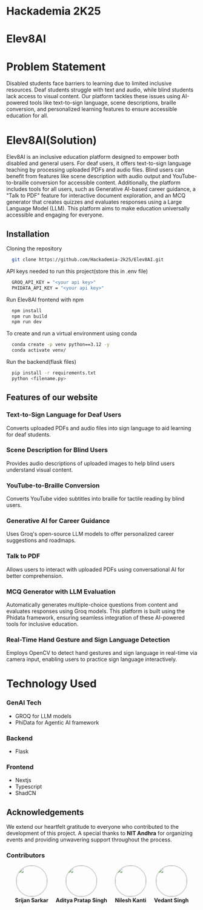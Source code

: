 # Hackademia 2K25 

# Elev8AI

# Problem Statement

Disabled students face barriers to learning due to limited inclusive resources. Deaf students struggle with text and audio, while blind students lack access to visual content. Our platform tackles these issues using AI-powered tools like text-to-sign language, scene descriptions, braille conversion, and personalized learning features to ensure accessible education for all.


# Elev8AI(Solution)

Elev8AI is an inclusive education platform designed to empower both disabled and general users. For deaf users, it offers text-to-sign language teaching by processing uploaded PDFs and audio files. Blind users can benefit from features like scene description with audio output and YouTube-to-braille conversion for accessible content. Additionally, the platform includes tools for all users, such as Generative AI-based career guidance, a "Talk to PDF" feature for interactive document exploration, and an MCQ generator that creates quizzes and evaluates responses using a Large Language Model (LLM). This platform aims to make education universally accessible and engaging for everyone.

## Installation

Cloning the repository

```bash
  git clone https://github.com/Hackademia-2k25/Elev8AI.git
```
API keys needed to run this project(store this in .env file)
```bash
  GROQ_API_KEY = "<your api key>"
  PHIDATA_API_KEY = "<your api key>"
 ```

Run Elev8AI frontend with npm
```bash
  npm install
  npm run build
  npm run dev
```
To create and run a virtual environment using conda
```bash
  conda create -p venv python==3.12 -y
  conda activate venv/
```
Run the backend(flask files)
```bash
  pip install -r requirements.txt
  python <filename.py>
```


## Features of our website

### Text-to-Sign Language for Deaf Users

Converts uploaded PDFs and audio files into sign language to aid learning for deaf students.

### Scene Description for Blind Users

Provides audio descriptions of uploaded images to help blind users understand visual content.


### YouTube-to-Braille Conversion

Converts YouTube video subtitles into braille for tactile reading by blind users.

### Generative AI for Career Guidance

Uses Groq's open-source LLM models to offer personalized career suggestions and roadmaps.

### Talk to PDF

Allows users to interact with uploaded PDFs using conversational AI for better comprehension.

### MCQ Generator with LLM Evaluation

Automatically generates multiple-choice questions from content and evaluates responses using Groq models.
This platform is built using the Phidata framework, ensuring seamless integration of these AI-powered tools for inclusive education.

### Real-Time Hand Gesture and Sign Language Detection

Employs OpenCV to detect hand gestures and sign language in real-time via camera input, enabling users to practice sign language interactively.

# Technology Used 

### GenAI Tech
- GROQ for LLM models
- PhiData for Agentic AI framework

### Backend
- Flask

### Frontend
- Nextjs
- Typescript
- ShadCN
## Acknowledgements  

We extend our heartfelt gratitude to everyone who contributed to the development of this project. A special thanks to **NIT Andhra** for organizing events and providing unwavering support throughout the process.  

### Contributors  
<div align="center" style="display: flex; flex-wrap: wrap; justify-content: center; gap: 20px; text-align: center;">

  <div>
    <a href="https://github.com/Srijansarkar17">
      <img src="https://github.com/Srijansarkar17.png" width="80" height="80" style="border-radius: 50%; border: 2px solid #ccc;">
    </a>
    <br>
    <strong>Srijan Sarkar</strong>
  </div>
  <div>
    <a href="https://github.com/Adityapratapsingh28">
      <img src="https://github.com/Adityapratapsingh28.png" width="80" height="80" style="border-radius: 50%; border: 2px solid #ccc;">
    </a>
    <br>
    <strong>Aditya Pratap Singh</strong>
  </div>

  <div>
    <a href="https://github.com/kantinilesh">
      <img src="https://github.com/kantinilesh.png" width="80" height="80" style="border-radius: 50%; border: 2px solid #ccc;">
    </a>
    <br>
    <strong>Nilesh Kanti</strong>
  </div>

  <div>
    <a href="https://github.com/VedantSinngh">
      <img src="https://github.com/VedantSinngh.png" width="80" height="80" style="border-radius: 50%; border: 2px solid #ccc;">
    </a>
    <br>
    <strong>Vedant Singh</strong>
  </div>

  

</div>


